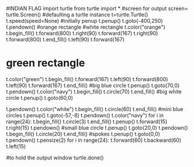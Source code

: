 #INDIAN FLAG
import turtle
from turtle import *
#screen for output
screen= turtle.Screen()
#defaulting a turtle instance
t=turtle.Turtle()
t.speed(speed=None)
#initially penup
t.penup()
t.goto(-400,250)
t.pendown()
#orange rectangle
#white rectangle
t.color("orange")
t.begin_fill()
t.forward(800)
t.right(90)
t.forward(167)
t.right(90)
t.forward(800)
t.end_fill()
t.left(90)
t.forward(167)
# green rectangle
t.color("green")
t.begin_fill()
t.forward(167)
t.left(90)
t.forward(800)
t.left(90)
t.forward(167)
t.end_fill()
#big blue circle
t.penup()
t.goto(70,0)
t.pendown()
t.color("navy")
t.begin_fill()
t.circle(70)
t.end_fill()
#big white circle
t.penup()
t.goto(60,0)

t.pendown()
t.color("white")
t.begin_fill()
t.circle(60)
t.end_fill()
#mini blue circles
t.penup()
t.goto(-57,-8)
t.pendown()
t.color("navy")
for i in range(24):
    t.begin_fill()
    t.circle(3)
    t.end_fill()
    t.penup()
    t.forward(15)
    t.right(15)
    t.pendown()
#small blue circle
t.penup()
t.goto(20,0)
t.pendown()
t.begin_fill()
t.circle(20)
t.end_fill()
#spokes
t.penup()
t.goto(0,0)
t.pendown()
t.pensize(2)
for i in range(24):
    t.forward(60)
    t.backward(60)
    t.left(15)

#to hold the output window
turtle.done()
